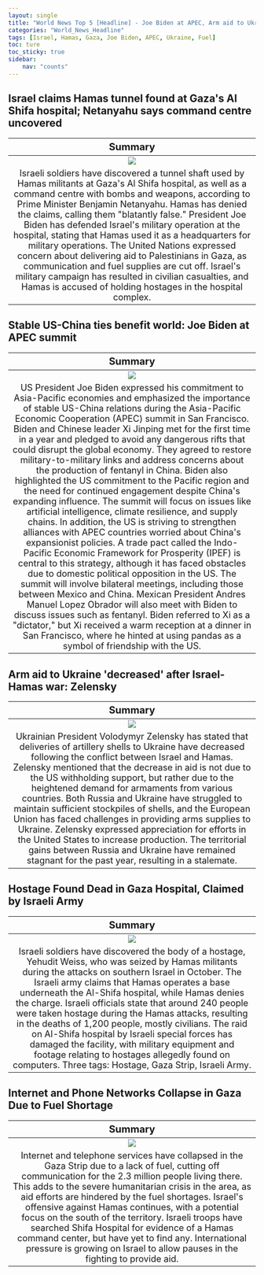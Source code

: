 ```yaml
---
layout: single
title: "World News Top 5 [Headline] - Joe Biden at APEC, Arm aid to Ukraine decreased"
categories: "World_News_Headline"
tags: [Israel, Hamas, Gaza, Joe Biden, APEC, Ukraine, Fuel]
toc: ture
toc_sticky: true
sidebar:
    nav: "counts"
---
```


<style>
table th:first-of-type {
    width: 100%;
    font-size: 20px;
}
table td:nth-of-type(1) {
    width: 100%;
    font-size: 18px;
}
</style>

## Israel claims Hamas tunnel found at Gaza's Al Shifa hospital; Netanyahu says command centre uncovered

Summary | 
:---:|
![](/assets/images/2023-11-17-World_News_Headline_231117-1.webp) |
Israeli soldiers have discovered a tunnel shaft used by Hamas militants at Gaza's Al Shifa hospital, as well as a command centre with bombs and weapons, according to Prime Minister Benjamin Netanyahu. Hamas has denied the claims, calling them "blatantly false." President Joe Biden has defended Israel's military operation at the hospital, stating that Hamas used it as a headquarters for military operations. The United Nations expressed concern about delivering aid to Palestinians in Gaza, as communication and fuel supplies are cut off. Israel's military campaign has resulted in civilian casualties, and Hamas is accused of holding hostages in the hospital complex. |

## Stable US-China ties benefit world: Joe Biden at APEC summit

Summary | 
:---:|
![](/assets/images/2023-11-17-World_News_Headline_231117-2.webp) |
US President Joe Biden expressed his commitment to Asia-Pacific economies and emphasized the importance of stable US-China relations during the Asia-Pacific Economic Cooperation (APEC) summit in San Francisco. Biden and Chinese leader Xi Jinping met for the first time in a year and pledged to avoid any dangerous rifts that could disrupt the global economy. They agreed to restore military-to-military links and address concerns about the production of fentanyl in China. Biden also highlighted the US commitment to the Pacific region and the need for continued engagement despite China's expanding influence. The summit will focus on issues like artificial intelligence, climate resilience, and supply chains. In addition, the US is striving to strengthen alliances with APEC countries worried about China's expansionist policies. A trade pact called the Indo-Pacific Economic Framework for Prosperity (IPEF) is central to this strategy, although it has faced obstacles due to domestic political opposition in the US. The summit will involve bilateral meetings, including those between Mexico and China. Mexican President Andres Manuel Lopez Obrador will also meet with Biden to discuss issues such as fentanyl. Biden referred to Xi as a "dictator," but Xi received a warm reception at a dinner in San Francisco, where he hinted at using pandas as a symbol of friendship with the US. |

## Arm aid to Ukraine 'decreased' after Israel-Hamas war: Zelensky

Summary | 
:---:|
![](/assets/images/2023-11-17-World_News_Headline_231117-3.webp) |
Ukrainian President Volodymyr Zelensky has stated that deliveries of artillery shells to Ukraine have decreased following the conflict between Israel and Hamas. Zelensky mentioned that the decrease in aid is not due to the US withholding support, but rather due to the heightened demand for armaments from various countries. Both Russia and Ukraine have struggled to maintain sufficient stockpiles of shells, and the European Union has faced challenges in providing arms supplies to Ukraine. Zelensky expressed appreciation for efforts in the United States to increase production. The territorial gains between Russia and Ukraine have remained stagnant for the past year, resulting in a stalemate.  |

## Hostage Found Dead in Gaza Hospital, Claimed by Israeli Army

Summary | 
:---:|
![](/assets/images/2023-11-17-World_News_Headline_231117-4.webp) |
Israeli soldiers have discovered the body of a hostage, Yehudit Weiss, who was seized by Hamas militants during the attacks on southern Israel in October. The Israeli army claims that Hamas operates a base underneath the Al-Shifa hospital, while Hamas denies the charge. Israeli officials state that around 240 people were taken hostage during the Hamas attacks, resulting in the deaths of 1,200 people, mostly civilians. The raid on Al-Shifa hospital by Israeli special forces has damaged the facility, with military equipment and footage relating to hostages allegedly found on computers. Three tags: Hostage, Gaza Strip, Israeli Army. |

## Internet and Phone Networks Collapse in Gaza Due to Fuel Shortage

Summary | 
:---:|
![](/assets/images/2023-11-17-World_News_Headline_231117-5.webp) |
Internet and telephone services have collapsed in the Gaza Strip due to a lack of fuel, cutting off communication for the 2.3 million people living there. This adds to the severe humanitarian crisis in the area, as aid efforts are hindered by the fuel shortages. Israel's offensive against Hamas continues, with a potential focus on the south of the territory. Israeli troops have searched Shifa Hospital for evidence of a Hamas command center, but have yet to find any. International pressure is growing on Israel to allow pauses in the fighting to provide aid. |
